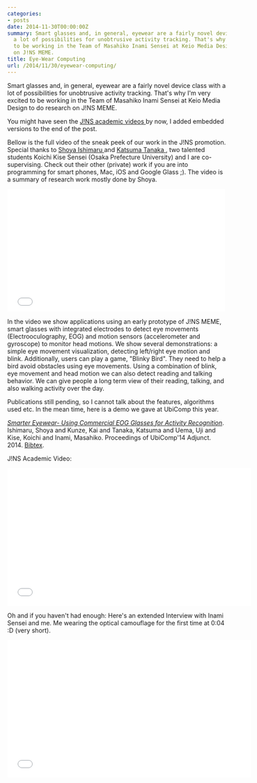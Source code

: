 ```yaml
---
categories:
- posts
date: 2014-11-30T00:00:00Z
summary: Smart glasses and, in general, eyewear are a fairly novel device class with
  a lot of possibilities for unobtrusive activity tracking. That's why I'm very excited
  to be working in the Team of Masahiko Inami Sensei at Keio Media Design to do research
  on J!NS MEME.
title: Eye-Wear Computing
url: /2014/11/30/eyewear-computing/
---
```


<p class="lead"> Smart glasses and, in general, eyewear are a fairly novel device class with a lot of possibilities for unobtrusive activity tracking. That's why I'm very excited to be working in the Team of Masahiko Inami Sensei at Keio Media Design to do research on J!NS MEME.</p>

You might have seen the <a href="http://academic.jins.com/en/"> J!NS academic videos </a> by now,
I added embedded versions to the end of the post.

Bellow is the full video of the sneak peek of our work in the J!NS promotion. Special thanks to <a href="http://shoya.io/aboutme/"> Shoya Ishimaru </a> and <a href="http://questbe.at">Katsuma Tanaka </a>, two talented students
Koichi Kise Sensei (Osaka Prefecture University) 
and I are co-supervising. Check out their other (private) work if you are into programming for smart phones, Mac, iOS and Google Glass ;).
The video is a summary  of research work mostly done by Shoya. 

<iframe src="//player.vimeo.com/video/113188940" width="500" height="281" frameborder="0" webkitallowfullscreen mozallowfullscreen allowfullscreen>
</iframe>

In the video we show applications using an early prototype of J!NS MEME, smart glasses with integrated electrodes to detect eye movements (Electrooculography, EOG) and motion sensors (accelerometer and gyroscope) to monitor head motions. We show several demonstrations: a simple eye movement visualization, detecting left/right eye motion and blink. Additionally, users can play a game, "Blinky Bird". They need to help a bird avoid obstacles using eye movements. Using a combination of blink, eye movement and head motion
we can also detect reading and talking behavior. We can give people a long term view of their reading, talking, and also walking activity over the day.

Publications still pending, so I cannot
talk about the features, algorithms used etc. 
In the mean time, here is a demo we gave at UbiComp this year.

<p><a href="/papers/ishimaru2014smarter.pdf"><em>Smarter Eyewear- Using Commercial EOG Glasses for Activity Recognition</em></a>. Ishimaru, Shoya and Kunze, Kai and Tanaka, Katsuma and Uema, Uji and Kise, Koichi and Inami, Masahiko. Proceedings of UbiComp'14 Adjunct. 2014. <a href="papers/bib/ishimaru2014smarter.bib">Bibtex</a>. </p>

J!NS Academic Video:
<iframe width="560" height="315" src="//www.youtube.com/embed/W6lWbnoxmqM" frameborder="0" allowfullscreen> 
</iframe>

Oh and if you haven't had enough:
Here's an extended Interview with Inami Sensei and me. 
Me wearing the optical camouflage for the first time at 0:04 :D (very short).

<iframe width="560" height="315" src="//www.youtube.com/embed/9vVtUe6gQ8E" frameborder="0" allowfullscreen></iframe>

